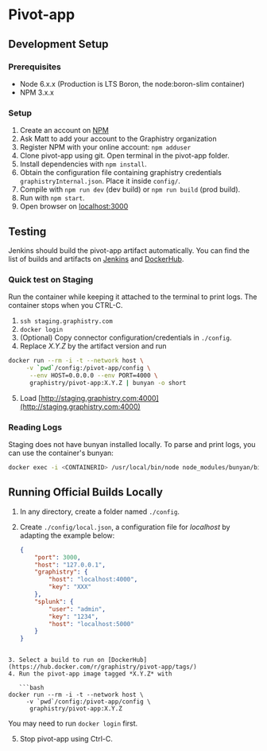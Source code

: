# Pivot-app

## Development Setup

### Prerequisites

* Node 6.x.x (Production is LTS Boron, the node:boron-slim container)
* NPM 3.x.x

### Setup

1. Create an account on [NPM](https://www.npmjs.com/)
2. Ask Matt to add your account to the Graphistry organization
3. Register NPM with your online account: `npm adduser`
4. Clone pivot-app using git. Open terminal in the pivot-app folder.
5. Install dependencies with `npm install`.
6. Obtain the configuration file containing graphistry credentials `graphistryInternal.json`. Place it inside `config/`.
7. Compile with `npm run dev` (dev build) or `npm run build` (prod build).
8. Run with `npm start`.
9. Open browser on [localhost:3000](http://localhost:3000)

## Testing

Jenkins should build the pivot-app artifact automatically.
You can find the list of builds and artifacts on [Jenkins](http://deploy.graphistry.com/view/Build/job/Build%20pivot-app/) and [DockerHub](https://hub.docker.com/r/graphistry/pivot-app/tags/).

### Quick test on Staging

Run the container while keeping it attached to the terminal to print logs. The container stops when you CTRL-C.

1. `ssh staging.graphistry.com`
2. `docker login`
3. (Optional) Copy connector configuration/credentials in `./config`.
4. Replace *X.Y.Z* by the artifact version and run

 ```bash
docker run --rm -i -t --network host \
      -v `pwd`/config:/pivot-app/config \
	   --env HOST=0.0.0.0 --env PORT=4000 \
	   graphistry/pivot-app:X.Y.Z | bunyan -o short
```
5. Load [http://staging.graphistry.com:4000](http://staging.graphistry.com:4000)

### Reading Logs

Staging does not have bunyan installed locally. To parse and print logs, you can use the container's bunyan:

```bash
docker exec -i <CONTAINERID> /usr/local/bin/node node_modules/bunyan/bin/bunyan --no-pager -o short <LOGFILE>
```

## Running Official Builds Locally

1. In any directory, create a folder named `./config`.
2. Create `./config/local.json`, a configuration file for *localhost* by adapting the example below:

   ```json
   {
       "port": 3000,
       "host": "127.0.0.1",
       "graphistry": {
           "host": "localhost:4000",
           "key": "XXX"
       },
       "splunk": {
           "user": "admin",
           "key": "1234",
           "host": "localhost:5000"
       }
   }
```

3. Select a build to run on [DockerHub](https://hub.docker.com/r/graphistry/pivot-app/tags/)
4. Run the pivot-app image tagged *X.Y.Z* with

   ```bash
docker run --rm -i -t --network host \
     -v `pwd`/config:/pivot-app/config \
      graphistry/pivot-app:X.Y.Z
```

   You may need to run `docker login` first.

5. Stop pivot-app using Ctrl-C.
